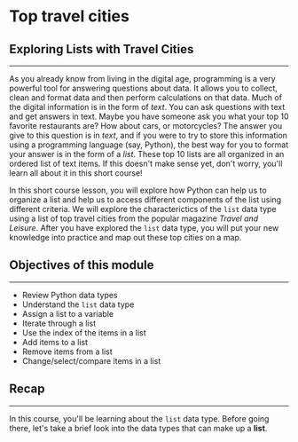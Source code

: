 # Top travel cities

## Exploring Lists with Travel Cities  

***

As you already know from living in the digital age, programming is a very powerful tool for answering questions about data. It allows you to collect, clean and format data and then perform calculations on that data. Much of the digital information is in the form of _text_. You can ask questions with text and get answers in text. Maybe you have someone ask you what your top 10 favorite restaurants are?  How about cars, or motorcycles?  The answer you give to this question is in _text_, and if you were to try to store this information using a programming language (say, Python), the best way for you to format your answer is in the form of a _list_.  These top 10 lists are all organized in an ordered list of text items. If this doesn't make sense yet, don't worry, you'll learn all about it in this short course!

In this short course lesson, you will explore how Python can help us to organize a list and help us to access different components of the list using different criteria. We will explore the characterictics of the `list` data type using a list of top travel cities from the popular magazine *Travel and Leisure*.  After you have explored the `list` data type, you will put your new knowledge into practice and map out these top cities on a map. 

## Objectives of this module

***  

* Review Python data types
* Understand the `list` data type
* Assign a list to a variable
* Iterate through a list
* Use the index of the items in a list
* Add items to a list
* Remove items from a list
* Change/select/compare items in a list

## Recap

***


In this course, you'll be learning about the `list` data type. Before going there, let's take a brief look into the data types that can make up a **list**.
